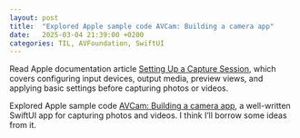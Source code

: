 ```yaml
---
layout: post
title:  "Explored Apple sample code AVCam: Building a camera app"
date:   2025-03-04 21:39:00 +0200
categories: TIL, AVFoundation, SwiftUI
---
```

Read Apple documentation article [Setting Up a Capture Session](https://developer.apple.com/documentation/avfoundation/setting-up-a-capture-session), which covers configuring input devices, output media, preview views, and applying basic settings before capturing photos or videos.

Explored Apple sample code [AVCam: Building a camera app](https://developer.apple.com/documentation/avfoundation/avcam-building-a-camera-app), a well-written SwiftUI app for capturing photos and videos. I think I’ll borrow some ideas from it.
